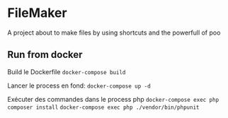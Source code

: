 # FileMaker

A project about to make files by using shortcuts and the powerfull of poo

## Run from docker

Build le Dockerfile
`docker-compose build`

Lancer le process en fond:
`docker-compose up -d`

Exécuter des commandes dans le process php
`docker-compose exec php composer install`
`docker-compose exec php ./vendor/bin/phpunit`